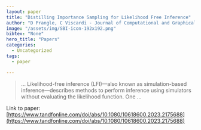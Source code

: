 ```yaml
---
layout: paper
title: "Distilling Importance Sampling for Likelihood Free Inference"
author: "D Prangle, C Viscardi - Journal of Computational and Graphical …, 2023 - Taylor & Francis"
image: "/assets/img/SBI-icon-192x192.png"
bibtex: "None"
hero_title: "Papers"
categories:
  - Uncategorized
tags:
  - paper

---
```

>… Likelihood-free inference (LFI)—also known as simulation-based inference—describes methods to perform inference using simulators without evaluating the likelihood function. One …

Link to paper: [https://www.tandfonline.com/doi/abs/10.1080/10618600.2023.2175688](https://www.tandfonline.com/doi/abs/10.1080/10618600.2023.2175688)



